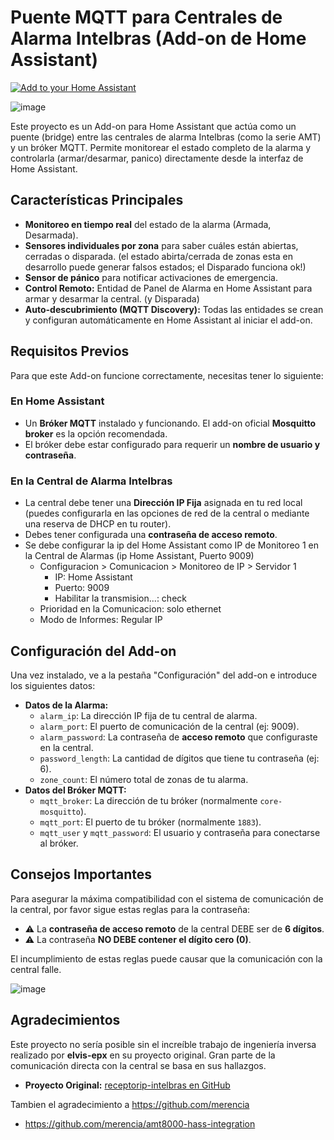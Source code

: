 # Puente MQTT para Centrales de Alarma Intelbras (Add-on de Home Assistant)

[![Add to your Home Assistant](https://my.home-assistant.io/badges/supervisor_addon_repository.svg)](https://my.home-assistant.io/redirect/supervisor_addon_repository/?owner=matbott&repository=addons-alarma-intelbras)

![image](https://github.com/user-attachments/assets/9bd1785d-8e71-4b77-a15f-4b118a667281)

Este proyecto es un Add-on para Home Assistant que actúa como un puente (bridge) entre las centrales de alarma Intelbras (como la serie AMT) y un bróker MQTT. Permite monitorear el estado completo de la alarma y controlarla (armar/desarmar, panico) directamente desde la interfaz de Home Assistant.

## Características Principales

* **Monitoreo en tiempo real** del estado de la alarma (Armada, Desarmada).
* **Sensores individuales por zona** para saber cuáles están abiertas, cerradas o disparada. (el estado abirta/cerrada de zonas esta en desarrollo puede generar falsos estados; el Disparado funciona ok!)
* **Sensor de pánico** para notificar activaciones de emergencia.
* **Control Remoto:** Entidad de Panel de Alarma en Home Assistant para armar y desarmar la central. (y Disparada)
* **Auto-descubrimiento (MQTT Discovery):** Todas las entidades se crean y configuran automáticamente en Home Assistant al iniciar el add-on.

## Requisitos Previos

Para que este Add-on funcione correctamente, necesitas tener lo siguiente:

### En Home Assistant
* Un **Bróker MQTT** instalado y funcionando. El add-on oficial **Mosquitto broker** es la opción recomendada.
* El bróker debe estar configurado para requerir un **nombre de usuario y contraseña**.

### En la Central de Alarma Intelbras
* La central debe tener una **Dirección IP Fija** asignada en tu red local (puedes configurarla en las opciones de red de la central o mediante una reserva de DHCP en tu router).
* Debes tener configurada una **contraseña de acceso remoto**.
* Se debe configurar la ip del Home Assistant como IP de Monitoreo 1 en la Central de Alarmas (ip Home Assistant, Puerto 9009)
  * Configuracion > Comunicacion > Monitoreo de IP > Servidor 1
    * IP: Home Assistant
    * Puerto: 9009
    * Habilitar la transmision...: check
  * Prioridad en la Comunicacion: solo ethernet
  * Modo de Informes: Regular IP  

## Configuración del Add-on

Una vez instalado, ve a la pestaña "Configuración" del add-on e introduce los siguientes datos:

* **Datos de la Alarma:**
    * `alarm_ip`: La dirección IP fija de tu central de alarma.
    * `alarm_port`: El puerto de comunicación de la central (ej: 9009).
    * `alarm_password`: La contraseña de **acceso remoto** que configuraste en la central.
    * `password_length`: La cantidad de dígitos que tiene tu contraseña (ej: 6).
    * `zone_count`: El número total de zonas de tu alarma.
* **Datos del Bróker MQTT:**
    * `mqtt_broker`: La dirección de tu bróker (normalmente `core-mosquitto`).
    * `mqtt_port`: El puerto de tu bróker (normalmente `1883`).
    * `mqtt_user` y `mqtt_password`: El usuario y contraseña para conectarse al bróker.

## Consejos Importantes

Para asegurar la máxima compatibilidad con el sistema de comunicación de la central, por favor sigue estas reglas para la contraseña:

* :warning: La **contraseña de acceso remoto** de la central DEBE ser de **6 dígitos**.
* :warning: La contraseña **NO DEBE contener el dígito cero (0)**.

El incumplimiento de estas reglas puede causar que la comunicación con la central falle.

![image](https://github.com/user-attachments/assets/0ccaab28-4c5f-4aa5-acff-a3995af82a7a)

## Agradecimientos

Este proyecto no sería posible sin el increíble trabajo de ingeniería inversa realizado por **elvis-epx** en su proyecto original. Gran parte de la comunicación directa con la central se basa en sus hallazgos.

* **Proyecto Original:** [receptorip-intelbras en GitHub](https://github.com/elvis-epx/alarme-intelbras)

Tambien el agradecimiento a https://github.com/merencia
* https://github.com/merencia/amt8000-hass-integration
